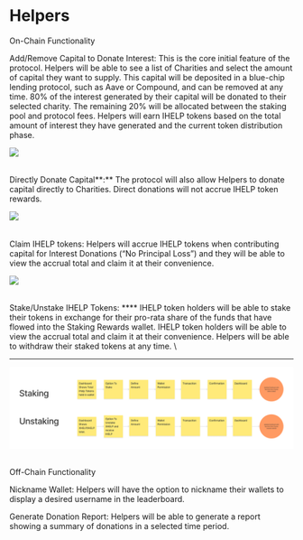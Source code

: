 # Helpers

On-Chain Functionality

Add/Remove Capital to Donate Interest: This is the core initial feature of the protocol. Helpers will be able to see a list of Charities and select the amount of capital they want to supply. This capital will be deposited in a blue-chip lending protocol, such as Aave or Compound, and can be removed at any time. 80% of the interest generated by their capital will be donated to their selected charity. The remaining 20% will be allocated between the staking pool and protocol fees. Helpers will earn IHELP tokens based on the total amount of interest they have generated and the current token distribution phase. &#x20;

![](https://lh4.googleusercontent.com/fLX2yu7ZyYcdDIZlsVYwSZLFMCzanG8-ow12ffI8rl-G2wFFnGTpJZUHygMgdPFbSr3uvVwlMwIptydNEthHop8\_zuBE7rl5MMjE0oa\_ZZPkfWr4FODQfKlG\_eM7Ej4w3qPz0bpH=s0)



##

Directly Donate Capital**:** The protocol will also allow Helpers to donate capital directly to Charities. Direct donations will not accrue IHELP token rewards.&#x20;

![](https://lh6.googleusercontent.com/Gn5jk36MhrR45JX1gGH2iG9lNaS6lTK8G6YaD0OGZ5tBGrkeWiTShlohpd2Sq2s0uzjaLLwDTnig5UCzKDoiN3Nro1Z1KNTqxi07HR8z7RDDtXS9zL1FVkqJfs2RfgFlktXxCaRT=s0)



##

Claim IHELP tokens: Helpers will accrue IHELP tokens when contributing capital for Interest Donations (“No Principal Loss”) and they will be able to view the accrual total and claim it at their convenience.

![](https://lh3.googleusercontent.com/8yhaSjvbAeKV9Y3fx1rFKS8hBb3t75Tota2gHxHyElJcGDbIFnEd17EjdSWNs3MGGB\_wFNS8neW1OTlodheWLp7YtgdbPiOIzumnwbrQK517hxRTPvzBTawc1DkR8hn2brqDaonR=s0)



##

Stake/Unstake IHELP Tokens: **** IHELP token holders will be able to stake their tokens in exchange for their pro-rata share of the funds that have flowed into the Staking Rewards wallet. IHELP token holders will be able to view the accrual total and claim it at their convenience. Helpers will be able to withdraw their staked tokens at any time. \
****

![](<../.gitbook/assets/iHelp Development Figma Folder (5) (1).png>)

##

Off-Chain Functionality

Nickname Wallet: Helpers will have the option to nickname their wallets to display a desired username in the leaderboard.&#x20;

Generate Donation Report: Helpers will be able to generate a report showing a summary of donations in a selected time period.
